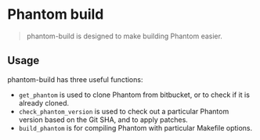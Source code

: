 Phantom build
=============

> phantom-build is designed to make building Phantom easier.

Usage
-----

phantom-build has three useful functions:

- `get_phantom` is used to clone Phantom from bitbucket, or to check if it is already cloned.
- `check_phantom_version` is used to check out a particular Phantom version based on the Git SHA, and to apply patches.
- `build_phantom` is for compiling Phantom with particular Makefile options.
